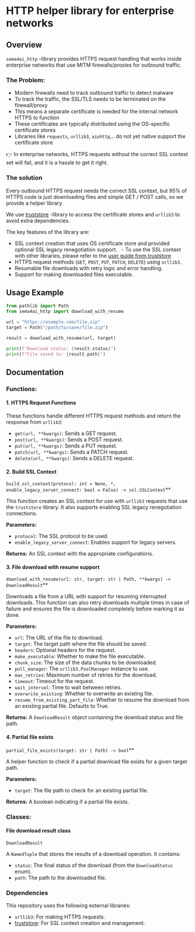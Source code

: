 # HTTP helper library for enterprise networks

## Overview

`sema4ai_http` -library provides HTTPS request handling that works inside enterprise networks that use MITM firewalls/proxies for outbound traffic.

### The Problem:

- Modern firewalls need to track outbound traffic to detect malware
- To track the traffic, the SSL/TLS needs to be terminated on the firewall/proxy
- This means a separate certificate is needed for the internal network HTTPS to function
- These certificates are typically distributed using the OS-specific certificate stores
- Libraries like `requests`, `urllib3`, `aiohttp`,.. do not yet native support the certificate store

👉 In enterprise networks, HTTPS requests without the correct SSL context set will fail, and it is a hassle to get it right.

### The solution

Every outbound HTTPS request needs the correct SSL context, but 95% of HTTPS code is just downloading files and simple GET / POST calls, so we provide a helper library.

We use [truststore](https://pypi.org/project/truststore/) -library to access the certificate stores and `urllib3` to avoid extra dependencies.

The key features of the library are:

- SSL context creation that uses OS certificate store and provided optional SSL legacy renegotiation support.
    - To use the SSL context with other libraries, please refer to the [user guide from truststore](https://truststore.readthedocs.io/en/latest/#user-guide)
- HTTPS request methods (`GET`, `POST`, `PUT`, `PATCH`, `DELETE`) using `urllib3`.
- Resumable file downloads with retry logic and error handling.
- Support for making downloaded files executable.

## Usage Example

```python
from pathlib import Path
from sema4ai_http import download_with_resume

url = "https://example.com/file.zip"
target = Path("/path/to/save/file.zip")

result = download_with_resume(url, target)

print(f"Download status: {result.status}")
print(f"File saved to: {result.path}")
```

## Documentation

### Functions:

#### 1. HTTPS Request Functions

These functions handle different HTTPS request methods and return the response from `urllib3`:

- `get(url, **kwargs)`: Sends a GET request.
- `post(url, **kwargs)`: Sends a POST request.
- `put(url, **kwargs)`: Sends a PUT request.
- `patch(url, **kwargs)`: Sends a PATCH request.
- `delete(url, **kwargs)`: Sends a DELETE request.

#### 2. Build SSL Context

`build_ssl_context(protocol: int = None, *, enable_legacy_server_connect: bool = False) -> ssl.SSLContext`\*\*

This function creates an SSL context for use with `urllib3` requests that use the `truststore` library. It also supports enabling SSL legacy renegotiation connections.

**Parameters:**

- `protocol`: The SSL protocol to be used.
- `enable_legacy_server_connect`: Enables support for legacy servers.

**Returns:** An SSL context with the appropriate configurations.

#### 3. File download with resume support

`download_with_resume(url: str, target: str | Path, **kwargs) -> DownloadResult`\*\*

Downloads a file from a URL with support for resuming interrupted downloads. This function can also retry downloads multiple times in case of failure and ensures the file is downloaded completely before marking it as done.

**Parameters:**

- `url`: The URL of the file to download.
- `target`: The target path where the file should be saved.
- `headers`: Optional headers for the request.
- `make_executable`: Whether to make the file executable.
- `chunk_size`: The size of the data chunks to be downloaded.
- `poll_manager`: The `urllib3.PoolManager` instance to use.
- `max_retries`: Maximum number of retries for the download.
- `timeout`: Timeout for the request.
- `wait_interval`: Time to wait between retries.
- `overwrite_existing`: Whether to overwrite an existing file.
- `resume_from_existing_part_file`: Whether to resume the download from an existing partial file. Defaults to True.

**Returns:** A `DownloadResult` object containing the download status and file path.

#### 4. Partial file exists

`partial_file_exists(target: str | Path) -> bool`\*\*

A helper function to check if a partial download file exists for a given target path.

**Parameters:**

- `target`: The file path to check for an existing partial file.

**Returns:** A boolean indicating if a partial file exists.

### Classes:

#### File download result class

`DownloadResult`

A `NamedTuple` that stores the results of a download operation. It contains:

- `status`: The final status of the download (from the `DownloadStatus` enum).
- `path`: The path to the downloaded file.

### Dependencies

This repository uses the following external libraries:

- `urllib3`: For making HTTPS requests.
- [truststore](https://pypi.org/project/truststore/): For SSL context creation and management.
